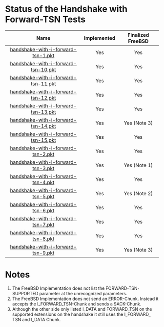 # Status of the Handshake with Forward-TSN Tests

| Name                                                                             | Implemented   | Finalized FreeBSD   |
| :------------------------------------------------------------------------------: | :-----------: | :-----------------: |
| [handshake-with-i-forward-tsn-1.pkt](handshake-with-i-forward-tsn-1.pkt "-")     | Yes           | Yes                 |
| [handshake-with-i-forward-tsn-10.pkt](handshake-with-i-forward-tsn-10.pkt "-")   | Yes           | Yes                 |
| [handshake-with-i-forward-tsn-11.pkt](handshake-with-i-forward-tsn-11.pkt "-")   | Yes           | Yes                 |
| [handshake-with-i-forward-tsn-12.pkt](handshake-with-i-forward-tsn-12.pkt "-")   | Yes           | Yes                 |
| [handshake-with-i-forward-tsn-13.pkt](handshake-with-i-forward-tsn-13.pkt "-")   | Yes           | Yes                 |
| [handshake-with-i-forward-tsn-14.pkt](handshake-with-i-forward-tsn-14.pkt "-")   | Yes           | Yes (Note 3)        |
| [handshake-with-i-forward-tsn-15.pkt](handshake-with-i-forward-tsn-15.pkt "-")   | Yes           | Yes                 |
| [handshake-with-i-forward-tsn-2.pkt](handshake-with-i-forward-tsn-2.pkt "-")     | Yes           | Yes                 |
| [handshake-with-i-forward-tsn-3.pkt](handshake-with-i-forward-tsn-3.pkt "-")     | Yes           | Yes (Note 1)        |
| [handshake-with-i-forward-tsn-4.pkt](handshake-with-i-forward-tsn-4.pkt "-")     | Yes           | Yes                 |
| [handshake-with-i-forward-tsn-5.pkt](handshake-with-i-forward-tsn-5.pkt "-")     | Yes           | Yes (Note 2)        |
| [handshake-with-i-forward-tsn-6.pkt](handshake-with-i-forward-tsn-6.pkt "-")     | Yes           | Yes                 |
| [handshake-with-i-forward-tsn-7.pkt](handshake-with-i-forward-tsn-7.pkt "-")     | Yes           | Yes                 |
| [handshake-with-i-forward-tsn-8.pkt](handshake-with-i-forward-tsn-8.pkt "-")     | Yes           | Yes                 |
| [handshake-with-i-forward-tsn-9.pkt](handshake-with-i-forward-tsn-9.pkt "-")     | Yes           | Yes (Note 3)        |

# Notes
1. The FreeBSD Implementation does not list the FORWARD-TSN-SUPPORTED parameter at the unrecognized parameters.
2. The FreeBSD Implementation does not send an ERROR-Chunk. Instead it accepts the I_FORWARD_TSN-Chunk and sends a SACK-Chunk.
3. Although the other side only listed I_DATA and FORWARD_TSN on the supported extensions on the handshake it still uses the I_FORWARD_
   TSN and I_DATA Chunk.
